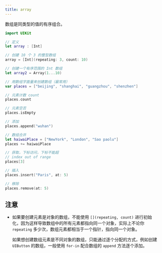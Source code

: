 ```yaml
---
title: array
---
```


数组是同类型的值的有序组合。

```swift
import UIKit

// 定义
let array : [Int]

// 创建 10 个 3 的整型数组
array = [Int](repeating: 3, count: 10)

// 创建一个有序范围的 Int 数组
let array2 = Array(1...10)

// 用数组字面量来创建数组（最常用）
var places = ["beijing", "shanghai", "guangzhou", "shenzhen"]

// 元素计数 count
places.count

// 元素空否
places.isEmpty

// 添加
places.append("wuhan")

// 数组合并
let haiwaiPlace = ["NewYork", "London", "Sao paolu"]
places += haiwaiPlace

// 获取，下标访问，下标不能超
// index out of range
places[3]

// 插入
places.insert("Paris", at: 5)

// 移除
places.remove(at: 5)
```

## 注意

- 如果要创建元素是对象的数组，不能使用 `[](repeating, count)` 进行初始化，因为这样导致数组中的所有元素都指向同一个对象，实际上不论你 `repeating` 多少次，数组元素都相当于一个指针，指向同一个对象。

  如果想创建数组元素是不同对象的数组，只能通过逐个分配的方式，例如创建 `UIButton` 的数组，一般使用 `for-in` 配合数组的 `append` 方法逐个添加。

